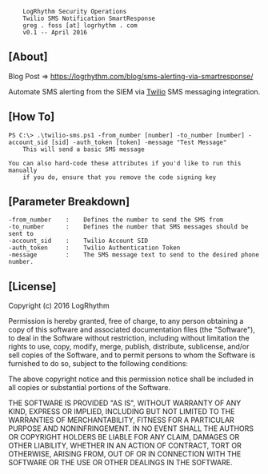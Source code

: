 
        LogRhythm Security Operations
        Twilio SMS Notification SmartResponse
        greg . foss [at] logrhythm . com
        v0.1 -- April 2016

## [About]

Blog Post => <a href="https://logrhythm.com/blog/sms-alerting-via-smartresponse/?utm_source=github">https://logrhythm.com/blog/sms-alerting-via-smartresponse/</a>

Automate SMS alerting from the SIEM via <a href="https://www.twilio.com/">Twilio</a> SMS messaging integration.


## [How To]

 	PS C:\> .\twilio-sms.ps1 -from_number [number] -to_number [number] -account_sid [sid] -auth_token [token] -message "Test Message"
        This will send a basic SMS message

    You can also hard-code these attributes if you'd like to run this manually
        if you do, ensure that you remove the code signing key


## [Parameter Breakdown]

	-from_number    :    Defines the number to send the SMS from
    -to_number      :    Defines the number that SMS messages should be sent to
    -account_sid    :    Twilio Account SID
    -auth_token     :    Twilio Authentication Token
    -message        :    The SMS message text to send to the desired phone number.


## [License]

Copyright (c) 2016 LogRhythm

Permission is hereby granted, free of charge, to any person obtaining a copy of this software and associated documentation files (the "Software"), to deal in the Software without restriction, including without limitation the rights to use, copy, modify, merge, publish, distribute, sublicense, and/or sell copies of the Software, and to permit persons to whom the Software is furnished to do so, subject to the following conditions:

The above copyright notice and this permission notice shall be included in all copies or substantial portions of the Software.

THE SOFTWARE IS PROVIDED "AS IS", WITHOUT WARRANTY OF ANY KIND, EXPRESS OR IMPLIED, INCLUDING BUT NOT LIMITED TO THE WARRANTIES OF MERCHANTABILITY, FITNESS FOR A PARTICULAR PURPOSE AND NONINFRINGEMENT. IN NO EVENT SHALL THE AUTHORS OR COPYRIGHT HOLDERS BE LIABLE FOR ANY CLAIM, DAMAGES OR OTHER LIABILITY, WHETHER IN AN ACTION OF CONTRACT, TORT OR OTHERWISE, ARISING FROM, OUT OF OR IN CONNECTION WITH THE SOFTWARE OR THE USE OR OTHER DEALINGS IN THE SOFTWARE.

